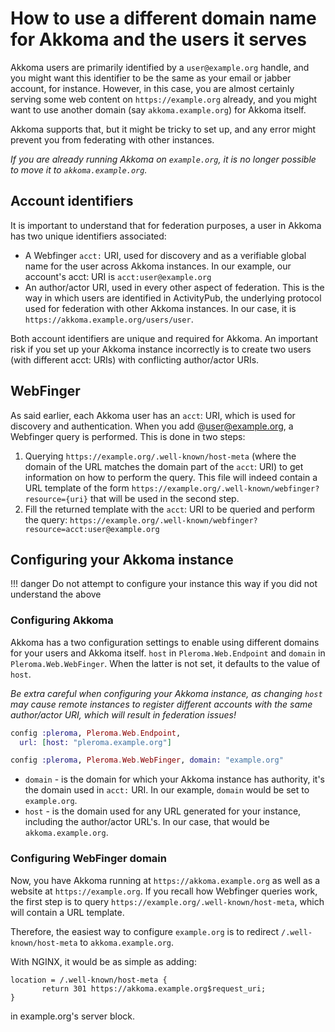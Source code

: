 # How to use a different domain name for Akkoma and the users it serves

Akkoma users are primarily identified by a `user@example.org` handle, and you might want this identifier to be the same as your email or jabber account, for instance.
However, in this case, you are almost certainly serving some web content on `https://example.org` already, and you might want to use another domain (say `akkoma.example.org`) for Akkoma itself.

Akkoma supports that, but it might be tricky to set up, and any error might prevent you from federating with other instances.

*If you are already running Akkoma on `example.org`, it is no longer possible to move it to `akkoma.example.org`.*

## Account identifiers

It is important to understand that for federation purposes, a user in Akkoma has two unique identifiers associated:

- A Webfinger `acct:` URI, used for discovery and as a verifiable global name for the user across Akkoma instances. In our example, our account's acct: URI is `acct:user@example.org`
- An author/actor URI, used in every other aspect of federation. This is the way in which users are identified in ActivityPub, the underlying protocol used for federation with other Akkoma instances.
In our case, it is `https://akkoma.example.org/users/user`.

Both account identifiers are unique and required for Akkoma. An important risk if you set up your Akkoma instance incorrectly is to create two users (with different acct: URIs) with conflicting author/actor URIs.

## WebFinger

As said earlier, each Akkoma user has an `acct`: URI, which is used for discovery and authentication. When you add @user@example.org, a Webfinger query is performed. This is done in two steps:

1. Querying `https://example.org/.well-known/host-meta` (where the domain of the URL matches the domain part of the `acct`: URI) to get information on how to perform the query.
This file will indeed contain a URL template of the form `https://example.org/.well-known/webfinger?resource={uri}` that will be used in the second step.
2. Fill the returned template with the `acct`: URI to be queried and perform the query: `https://example.org/.well-known/webfinger?resource=acct:user@example.org`

## Configuring your Akkoma instance

!!! danger
    Do not attempt to configure your instance this way if you did not understand the above

### Configuring Akkoma

Akkoma has a two configuration settings to enable using different domains for your users and Akkoma itself. `host` in `Pleroma.Web.Endpoint` and `domain` in `Pleroma.Web.WebFinger`. When the latter is not set, it defaults to the value of `host`.

*Be extra careful when configuring your Akkoma instance, as changing `host` may cause remote instances to register different accounts with the same author/actor URI, which will result in federation issues!*

```elixir
config :pleroma, Pleroma.Web.Endpoint,
  url: [host: "pleroma.example.org"]

config :pleroma, Pleroma.Web.WebFinger, domain: "example.org"
```

- `domain` - is the domain for which your Akkoma instance has authority, it's the domain used in `acct:` URI. In our example, `domain` would be set to `example.org`.
- `host` - is the domain used for any URL generated for your instance, including the author/actor URL's. In our case, that would be `akkoma.example.org`.

### Configuring WebFinger domain

Now, you have Akkoma running at `https://akkoma.example.org` as well as a website at `https://example.org`. If you recall how Webfinger queries work, the first step is to query `https://example.org/.well-known/host-meta`, which will contain a URL template.

Therefore, the easiest way to configure `example.org` is to redirect `/.well-known/host-meta` to `akkoma.example.org`.

With NGINX, it would be as simple as adding:

```nginx
location = /.well-known/host-meta {
       return 301 https://akkoma.example.org$request_uri;
}
```

in example.org's server block.

